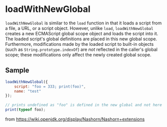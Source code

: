 # loadWithNewGlobal

`loadWithNewGlobal` is similar to the `load` function in that it loads a script from a file, a URL, or a script object. However, unlike `load`, `loadWithNewGlobal` creates a new ECMAScript global scope object and loads the script into it. The loaded script's global definitions are placed in this new global scope.  Furthermore, modifications made by the loaded script to built-in objects (such as `String.prototype.indexOf`) are *not* reflected in the caller's global scope; these modifications only affect the newly created global scope.

## Sample

```javascript
loadWithNewGlobal({
    script: "foo = 333; print(foo)",
    name: "test"
});
 
// prints undefined as "foo" is defined in the new global and not here
print(typeof foo);
```
from https://wiki.openjdk.org/display/Nashorn/Nashorn+extensions